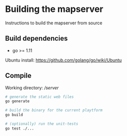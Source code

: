 
# Building the mapserver

Instructions to build the mapserver from source

## Build dependencies

* go >= 1.11

Ubuntu install: https://github.com/golang/go/wiki/Ubuntu

## Compile


Working directory: */server*

```bash
# generate the static web files
go generate

# build the binary for the current playtform
go build

# (optionally) run the unit-tests
go test ./...

```

